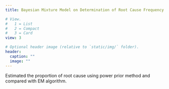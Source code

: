 ```yaml
---
title: Bayesian Mixture Model on Determination of Root Cause Frequency

# View.
#   1 = List
#   2 = Compact
#   3 = Card
view: 3

# Optional header image (relative to `static/img/` folder).
header:
  caption: ""
  image: ""
---
```


Estimated the proportion of root cause using power prior method and compared with EM algorithm.